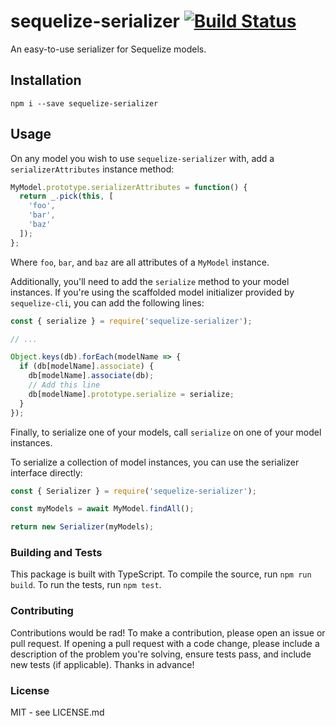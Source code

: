 # sequelize-serializer [![Build Status](https://travis-ci.org/Saildrone/sequelize-serializer.svg?branch=master)](https://travis-ci.org/Saildrone/sequelize-serializer)

An easy-to-use serializer for Sequelize models.

## Installation

```
npm i --save sequelize-serializer
```

## Usage

On any model you wish to use `sequelize-serializer` with, add a
`serializerAttributes` instance method:

```javascript
MyModel.prototype.serializerAttributes = function() {
  return _.pick(this, [
    'foo',
    'bar',
    'baz'
  ]);
};
```

Where `foo`, `bar`, and `baz` are all attributes of a `MyModel` instance.

Additionally, you'll need to add the `serialize` method to your model instances.
If you're using the scaffolded model initializer provided by `sequelize-cli`,
you can add the following lines:

```javascript
const { serialize } = require('sequelize-serializer');

// ...

Object.keys(db).forEach(modelName => {
  if (db[modelName].associate) {
    db[modelName].associate(db);
    // Add this line
    db[modelName].prototype.serialize = serialize;
  }
});
```

Finally, to serialize one of your models, call `serialize` on one of your model
instances.

To serialize a collection of model instances, you can use the serializer
interface directly:

```javascript
const { Serializer } = require('sequelize-serializer');

const myModels = await MyModel.findAll();

return new Serializer(myModels);
```

### Building and Tests

This package is built with TypeScript. To compile the source, run
`npm run build`. To run the tests, run `npm test`.

### Contributing

Contributions would be rad! To make a contribution, please open an issue or
pull request. If opening a pull request with a code change, please include a
description of the problem you're solving, ensure tests pass, and include new
tests (if applicable). Thanks in advance!

### License

MIT - see LICENSE.md
